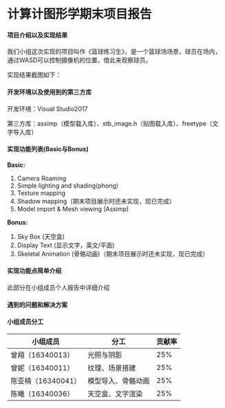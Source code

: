 # 计算计图形学期末项目报告

#### 项目介绍以及实现结果

我们小组这次实现的项目叫作《篮球练习生》，是一个篮球场场景，球员在场内，通过WASD可以控制摄像机的位置，借此来观察球员。

实现结果截图如下：



#### 开发环境以及使用到的第三方库

开发环境：Visual Studio2017

第三方库：assimp（模型载入库）、stb_image.h（贴图载入库）、freetype（文字导入库）

#### 实现功能列表(Basic与Bonus)

**Basic:** 

1. Camera Roaming
2. Simple lighting and shading(phong)
3. Texture mapping
4. Shadow mapping（期末项目展示时还未实现，现已完成）
5. Model import & Mesh viewing (Assimp)

**Bonus:** 

1. Sky Box (天空盒)
2. Display Text (显示文字，英文/平面)
3. Skeletal Animation (骨骼动画)（期末项目展示时还未实现，现已完成）

#### 实现功能点简单介绍

此部分在小组成员个人报告中详细介绍

#### 遇到的问题和解决方案

#### 小组成员分工

| 小组成员           | 分工               | 贡献率 |
| ------------------ | ------------------ | ------ |
| 曾翔（16340013）   | 光照与阴影         | 25%    |
| 曾妮（16340011）   | 纹理、场景搭建     | 25%    |
| 陈亚楠（16340041） | 模型导入、骨骼动画 | 25%    |
| 陈曦（16340036）   | 天空盒、文字渲染   | 25%    |
